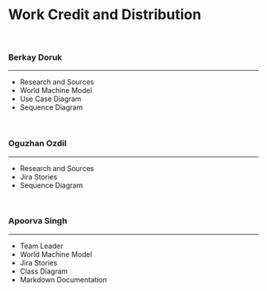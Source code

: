 # Work Credit and Distribution

<br>

### Berkay Doruk

------------

- Research and Sources
- World Machine Model
- Use Case Diagram
- Sequence Diagram

<br>

### Oguzhan Ozdil

------------

- Research and Sources
- Jira Stories
- Sequence Diagram


<br>

### Apoorva Singh

------------

- Team Leader
- World Machine Model
- Jira Stories
- Class Diagram
- Markdown Documentation


